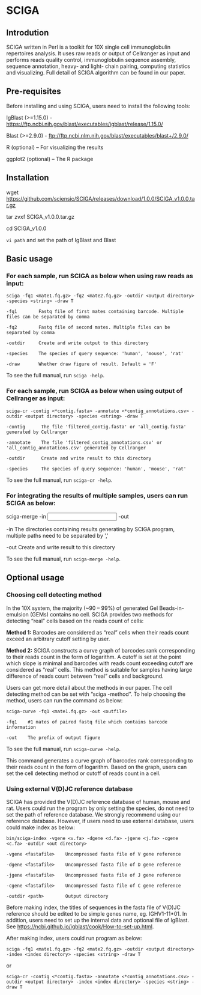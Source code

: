 # SCIGA

## Introdution

SCIGA written in Perl is a toolkit for 10X single cell immunoglobulin repertoires analysis. It uses raw reads or output of Cellranger as input and performs reads quality control, immunoglobulin sequence assembly, sequence annotation, heavy- and light- chain pairing, computing statistics and visualizing. Full detail of SCIGA algorithm can be found in our paper.  

## Pre-requisites

Before installing and using SCIGA, users need to install the following tools:

IgBlast (>=1.15.0) - https://ftp.ncbi.nih.gov/blast/executables/igblast/release/1.15.0/

Blast (>=2.9.0) - ftp://ftp.ncbi.nlm.nih.gov/blast/executables/blast+/2.9.0/

R (optional) – For visualizing the results

ggplot2 (optional) – The R package


## Installation

wget https://github.com/sciensic/SCIGA/releases/download/1.0.0/SCIGA_v1.0.0.tar.gz

tar zvxf SCIGA_v1.0.0.tar.gz

cd SCIGA_v1.0.0

`vi path` and set the path of IgBlast and Blast
 

## Basic usage

### For each sample, run SCIGA as below when using raw reads as input:
```
sciga -fq1 <mate1.fq.gz> -fq2 <mate2.fq.gz> -outdir <output directory> -species <string> -draw T
  
-fq1        Fastq file of first mates containing barcode. Multiple files can be separated by comma

-fq2        Fastq file of second mates. Multiple files can be separated by comma

-outdir     Create and write output to this directory

-species    The species of query sequence: 'human', 'mouse', 'rat'

-draw       Whether draw figure of result. Default = 'F'
```
To see the full manual, run `sciga -help`.

### For each sample, run SCIGA as below when using output of Cellranger as input:
```
sciga-cr -contig <*contig.fasta> -annotate <*contig_annotations.csv> -outdir <output directory> -species <string> -draw T
  
-contig      The file 'filtered_contig.fasta' or 'all_contig.fasta' generated by Cellranger

-annotate    The file 'filtered_contig_annotations.csv' or 'all_contig_annotations.csv' generated by Cellranger

-outdir      Create and write result to this directory

-species     The species of query sequence: 'human', 'mouse', 'rat'
```
To see the full manual, run `sciga-cr -help`.

### For integrating the results of multiple samples, users can run SCIGA as below:

sciga-merge -in <input directories> -out <output directory>
  
-in      The directories containing results generating by SCIGA program, multiple paths need to be separated by ','

-out     Create and write result to this directory

To see the full manual, run `sciga-merge -help`.

## Optional usage

### Choosing cell detecting method

In the 10X system, the majority (~90 – 99%) of generated Gel Beads-in-emulsion (GEMs) contains no cell. SCIGA provides two methods for detecting “real” cells based on the reads count of cells: 

**Method 1:** Barcodes are considered as “real” cells when their reads count exceed an arbitrary cutoff setting by user.

**Method 2:** SCIGA constructs a curve graph of barcodes rank corresponding to their reads count in the form of logarithm. A cutoff is set at the point which slope is minimal and barcodes with reads count exceeding cutoff are considered as “real” cells. This method is suitable for samples having large difference of reads count between “real” cells and background.  

Users can get more detail about the methods in our paper. The cell detecting method can be set with “sciga -method”. To help choosing the method, users can run the command as below:
```
sciga-curve -fq1 <mate1.fq.gz> -out <outfile>

-fq1    #1 mates of paired fastq file which contains barcode information

-out    The prefix of output figure
 ``` 
To see the full manual, run `sciga-curve -help`.
 
This command generates a curve graph of barcodes rank corresponding to their reads count in the form of logarithm. Based on the graph, users can set the cell detecting method or cutoff of reads count in a cell.

### Using external V(D)JC reference database

SCIGA has provided the V(D)JC reference database of human, mouse and rat. Users could run the program by only setting the species, do not need to set the path of reference database. We strongly recommend using our reference database. However, if users need to use external database, users could make index as below:
```
bin/sciga-index -vgene <v.fa> -dgene <d.fa> -jgene <j.fa> -cgene <c.fa> -outdir <out directory>
  
-vgene <fastafile>    Uncompressed fasta file of V gene reference
  
-dgene <fastafile>    Uncompressed fasta file of D gene reference
  
-jgene <fastafile>    Uncompressed fasta file of J gene reference
  
-cgene <fastafile>    Uncompressed fasta file of C gene reference
  
-outdir <path>        Output directory
```
Before making index, the titles of sequences in the fasta file of V(D)JC reference should be edited to be simple genes name, eg. IGHV1-11*01. In addition, users need to set up the internal data and optional file of IgBlast. See https://ncbi.github.io/igblast/cook/How-to-set-up.html.

After making index, users could run program as below:
```
sciga -fq1 <mate1.fq.gz> -fq2 <mate2.fq.gz> -outdir <output directory> -index <index directory> -species <string> -draw T
```
or
```
sciga-cr -contig <*contig.fasta> -annotate <*contig_annotations.csv> -outdir <output directory> -index <index directory> -species <string> -draw T
```

